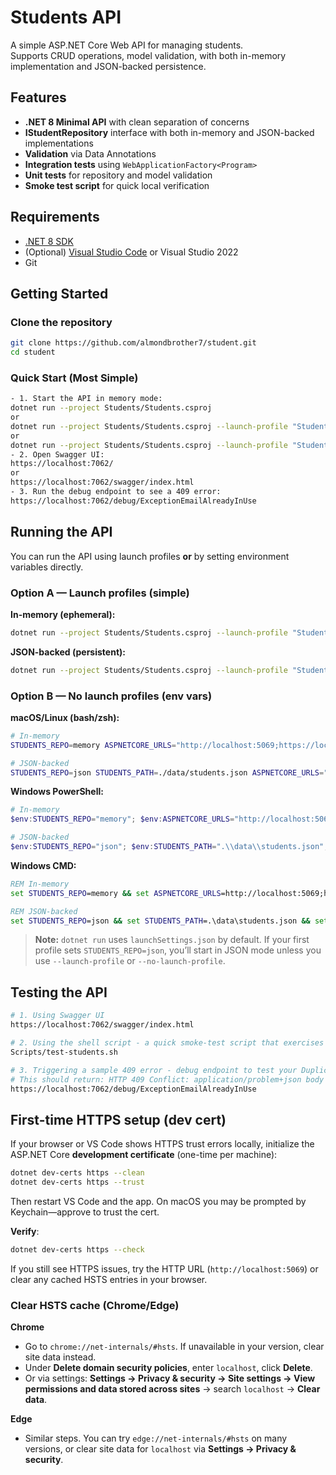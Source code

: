 # Students API

A simple ASP.NET Core Web API for managing students.  
Supports CRUD operations, model validation, with both in-memory implementation and JSON-backed persistence.

## Features
- **.NET 8 Minimal API** with clean separation of concerns
- **IStudentRepository** interface with both in-memory and JSON-backed implementations
- **Validation** via Data Annotations
- **Integration tests** using `WebApplicationFactory<Program>`
- **Unit tests** for repository and model validation
- **Smoke test script** for quick local verification

## Requirements
- [.NET 8 SDK](https://dotnet.microsoft.com/download/dotnet/8.0)
- (Optional) [Visual Studio Code](https://code.visualstudio.com/) or Visual Studio 2022
- Git

## Getting Started

### Clone the repository
```bash
git clone https://github.com/almondbrother7/student.git
cd student
```

### Quick Start (Most Simple)
```bash
- 1. Start the API in memory mode:
dotnet run --project Students/Students.csproj
or
dotnet run --project Students/Students.csproj --launch-profile "Students (InMemory)"
or
dotnet run --project Students/Students.csproj --launch-profile "Students (JSON)"
- 2. Open Swagger UI:
https://localhost:7062/
or
https://localhost:7062/swagger/index.html
- 3. Run the debug endpoint to see a 409 error:
https://localhost:7062/debug/ExceptionEmailAlreadyInUse
```

## Running the API

You can run the API using launch profiles **or** by setting environment variables directly.

### Option A — Launch profiles (simple)

**In-memory (ephemeral):**
```bash
dotnet run --project Students/Students.csproj --launch-profile "Students (InMemory)"
```

**JSON-backed (persistent):**
```bash
dotnet run --project Students/Students.csproj --launch-profile "Students (JSON)"
```

### Option B — No launch profiles (env vars)

**macOS/Linux (bash/zsh):**
```bash
# In-memory
STUDENTS_REPO=memory ASPNETCORE_URLS="http://localhost:5069;https://localhost:7062" dotnet run --project Students/Students.csproj

# JSON-backed
STUDENTS_REPO=json STUDENTS_PATH=./data/students.json ASPNETCORE_URLS="http://localhost:5069;https://localhost:7062" dotnet run --project Students/Students.csproj
```

**Windows PowerShell:**
```powershell
# In-memory
$env:STUDENTS_REPO="memory"; $env:ASPNETCORE_URLS="http://localhost:5069;https://localhost:7062"; dotnet run --project Students/Students.csproj

# JSON-backed
$env:STUDENTS_REPO="json"; $env:STUDENTS_PATH=".\\data\\students.json"; $env:ASPNETCORE_URLS="http://localhost:5069;https://localhost:7062"; dotnet run --project Students/Students.csproj
```

**Windows CMD:**
```cmd
REM In-memory
set STUDENTS_REPO=memory && set ASPNETCORE_URLS=http://localhost:5069;https://localhost:7062 && dotnet run --project Students/Students.csproj

REM JSON-backed
set STUDENTS_REPO=json && set STUDENTS_PATH=.\data\students.json && set ASPNETCORE_URLS=http://localhost:5069;https://localhost:7062 && dotnet run --project Students/Students.csproj
```

> **Note:** `dotnet run` uses `launchSettings.json` by default. If your first profile sets `STUDENTS_REPO=json`, you’ll start in JSON mode unless you use `--launch-profile` or `--no-launch-profile`.

## Testing the API
```bash
# 1. Using Swagger UI
https://localhost:7062/swagger/index.html

# 2. Using the shell script - a quick smoke-test script that exercises the basic CRUD endpoints
Scripts/test-students.sh

# 3. Triggering a sample 409 error - debug endpoint to test your DuplicateEmailException → ProblemDetails mapping
# This should return: HTTP 409 Conflict: application/problem+json body including title, detail, status, traceId, email, and existingId
https://localhost:7062/debug/ExceptionEmailAlreadyInUse
```

## First-time HTTPS setup (dev cert)

If your browser or VS Code shows HTTPS trust errors locally, initialize the ASP.NET Core **development certificate** (one-time per machine):

```bash
dotnet dev-certs https --clean
dotnet dev-certs https --trust
```

Then restart VS Code and the app. On macOS you may be prompted by Keychain—approve to trust the cert.

**Verify**:
```bash
dotnet dev-certs https --check
```

If you still see HTTPS issues, try the HTTP URL (`http://localhost:5069`) or clear any cached HSTS entries in your browser.

### Clear HSTS cache (Chrome/Edge)

**Chrome**  
- Go to `chrome://net-internals/#hsts`. If unavailable in your version, clear site data instead.  
- Under **Delete domain security policies**, enter `localhost`, click **Delete**.  
- Or via settings: **Settings → Privacy & security → Site settings → View permissions and data stored across sites** → search `localhost` → **Clear data**.

**Edge**  
- Similar steps. You can try `edge://net-internals/#hsts` on many versions, or clear site data for `localhost` via **Settings → Privacy & security**.

